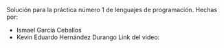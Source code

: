 Solución para la práctica número 1 de lenguajes de programación.
Hechas por: 
- Ismael García Ceballos
- Kevin Eduardo Hernández Durango
Link del video:     

